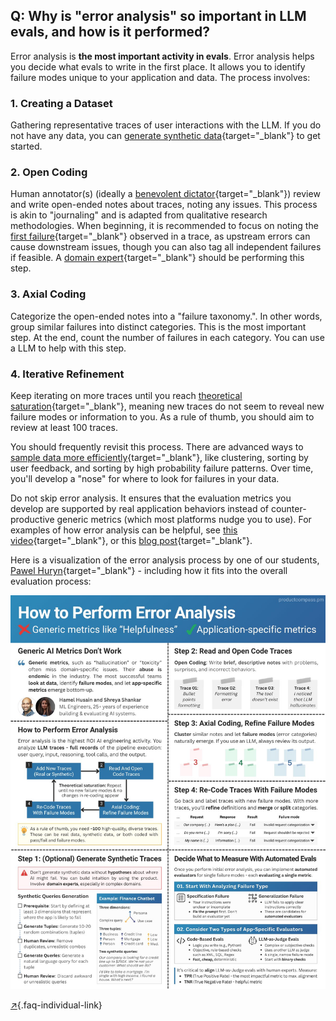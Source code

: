 ## Q: Why is \"error analysis\" so important in LLM evals, and how is it performed?

Error analysis is **the most important activity in evals**.  Error analysis helps you decide what evals to write in the first place.  It allows you to identify failure modes unique to your application and data. The process involves:

### 1. Creating a Dataset

Gathering representative traces of user interactions with the LLM.  If you do not have any data, you can [generate synthetic data](#q-what-is-the-best-approach-for-generating-synthetic-data){target="_blank"} to get started.

### 2. Open Coding

Human annotator(s) (ideally a [benevolent dictator](#q-how-many-people-should-annotate-my-llm-outputs){target="_blank"}) review and write open-ended notes about traces, noting any issues. This process is akin to "journaling" and is adapted from qualitative research methodologies.  When beginning, it is recommended to focus on noting the [first failure](#q-how-do-i-debug-multi-turn-conversation-traces){target="_blank"} observed in a trace, as upstream errors can cause downstream issues, though you can also tag all independent failures if feasible. A [domain expert](https://hamel.dev/blog/posts/llm-judge/#step-1-find-the-principal-domain-expert){target="_blank"} should be performing this step.

### 3. Axial Coding

Categorize the open-ended notes into a "failure taxonomy.". In other words, group similar failures into distinct categories.  This is the most important step.  At the end, count the number of failures in each category. You can use a LLM to help with this step.

### 4. Iterative Refinement

Keep iterating on more traces until you reach [theoretical saturation](https://delvetool.com/blog/theoreticalsaturation){target="_blank"}, meaning new traces do not seem to reveal new failure modes or information to you.  As a rule of thumb, you should aim to review at least 100 traces.

You should frequently revisit this process.  There are advanced ways to [sample data more efficiently](how-can-i-efficiently-sample-production-traces-for-review.html){target="_blank"}, like clustering, sorting by user feedback, and sorting by high probability failure patterns.  Over time, you'll develop a "nose" for where to look for failures in your data. 

Do not skip error analysis.  It ensures that the evaluation metrics you develop are supported by real application behaviors instead of counter-productive generic metrics (which most platforms nudge you to use). For examples of how error analysis can be helpful, see [this video](https://www.youtube.com/watch?v=e2i6JbU2R-s){target="_blank"}, or this [blog post](https://hamel.dev/blog/posts/field-guide/){target="_blank"}.

Here is a visualization of the error analysis process by one of our students, [Pawel Huryn](https://www.linkedin.com/in/pawel-huryn/){target="_blank"} - including how it fits into the overall evaluation process:

![](pawel-error-analysis.png)

[↗](/blog/posts/evals-faq/why-is-error-analysis-so-important-in-llm-evals-and-how-is-it-performed.html){.faq-individual-link}